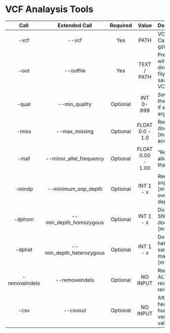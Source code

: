 # VCF Analaysis Tools

| Call | Extended Call | Required | Value | Description |
| :--: | :----: | :-----: | :----------: | :--------------- |
| -vcf | --vcf | Yes | PATH | VCF file you want to filter.  Can be compressed with gzip or uncompressed |
| -out | --outfile | Yes | TEXT / PATH | Prefix for this filter, this will be the name of a new directory where the filytered VCF file will be saved (relative to path of VCF) |
| -qual | --min_quality | Optional | INT 0-999 | Set the QUAL minimum for the SNP site, remove SNP if score is below [qual] argument |
| -miss | --max_missing | Optional | FLOAT 0.0 - 1.0 | Remove SNP site if site doesn't have AT LEAST [max_missing] calls across all samples in site |
| -maf | --minor_allel_frequency | Optional | FLOAT 0.00 - 1.00 | "Remove SNP site if minor allele frequency is LOWER than [minor_allele_freq] |
| -mindp | --minimum_snp_depth | Optional | INT 1 - x | Remove SNP site when snp depth is BELOW [minimimum_snp_depth], over_rides homo/het depth if higher |
| -dphom | --min_depth_homozygous | Optional | INT 1 - x | Do not count homozygous SNP for sample if depth doesn't match or exceed [min_depth_homozygous] |
| -dphet | --min_depth_heterozygous | Optional | INT 1 - x | Do not count heterozygous SNP for sample if depth doesn't match or exceed [min_depth_heterozygous] |
| -removeindels | --removeindels | Optional | NO INPUT | Remove SNP site if REF or ALT is an indel. No value required after [-removeindels] |
| -csv | --csvout | Optional | NO INPUT | After filtering, remove headers and return a human readable CSV version of the VCF. No value required after [-csv] |
